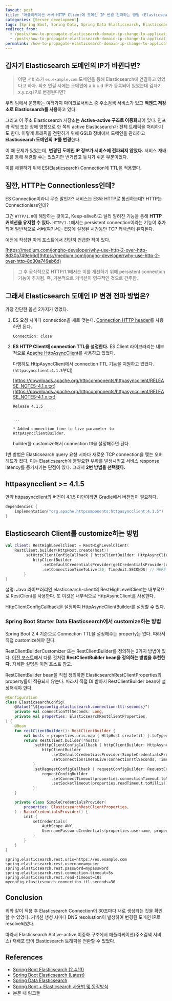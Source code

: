 ```yaml
---
layout: post
title: "애플리케이션 서버 HTTP Client에 도메인 IP 변경 전파하는 방법 (Elasticsearch)"
categories: [Server development]
tags: [Spring Boot, Spring Data, Spring Data Elasticsearch, Elasticsearch, HTTP, Network, Network TTL, DNS, GSLB]
redirect_from:
  - /posts/how-to-propagate-elasticsearch-domain-ip-change-to-application-http-client/
  - /posts/how-to-propagate-elasticsearch-domain-ip-change-to-application-http-client-elasticsearch/
permalink: /how-to-propagate-elasticsearch-domain-ip-change-to-application-http-client-elasticsearch/
---
```


## 갑자기 Elasticsearch 도메인의 IP가 바뀐다면?

> 어떤 서비스가 `es.example.com` 도메인을 통해 Elasticsearch에 연결하고 있었다고 하자. 최초 연결 시에는 도메인에 a.b.c.d IP가 등록되어 있었는데 갑자기 x.y.z.q IP로 변경된다면?

우리 팀에서 운영하는 여러가지 마이크로서비스 중 주소검색 서비스가 있고 **백엔드 저장소로 Elasticsearch를 사용**하고 있다.

그리고 이 주소 Elasticsearch 저장소는 **Active-active 구조로 이중화**되어 있다. 인프라 작업 또는 장애 영향으로 한 쪽의 active Elasticsearch가 전체 트래픽을 처리하기도 한다. 이렇게 트래픽을 전환하기 위해 GSLB 장비에서 도메인을 관리하고 **Elasticsearch 도메인의 IP를 변경**한다.

이 때 문제가 있었는데, **변경된 도메인 IP 정보가 서비스에 전파되지 않았다.** 서비스 재배포를 통해 해결할 수는 있었지만 번거롭고 놓치기 쉬운 부분이었다.

이를 해결하기 위해 ES(Elasticsearch) Connection에 TTL을 적용했다.

## 잠깐, HTTP는 Connectionless인데?

ES Connection이라니 무슨 말인가? 서비스는 ES와 HTTP로 통신하는데? HTTP는 Connectionless인데?

그건 `HTTP/1.0`에 해당하는 것이고, Keep-alive라고 널리 알려진 기능을 통해 **HTTP 커넥션을 유지할 수 있다.** `HTTP/1.1`에서는 persistent connection이라는 기능이 추가되어 일반적으로 서버(여기서는 ES)에 설정된 시간동안 TCP 커넥션이 유지된다.

예전에 작성한 아래 포스트에서 간단히 언급한 적이 있다.

[https://medium.com/jongho-developer/why-use-http-2-over-http-8d30a749eb6d](https://medium.com/jongho-developer/why-use-http-2-over-http-8d30a749eb6d)

> 그 후 공식적으로 HTTP/1.1에서는 이를 개선하기 위해 persistent connection 기능이 추가됨. 즉, 기본적으로 커넥션이 영구적인 것으로 간주함.

## 그래서 Elasticsearch 도메인 IP 변경 전파 방법은?

가장 간단한 옵션 2가지가 있었다.

1. ES 요청 시마다 connection을 새로 맺는다. [Connection HTTP header](https://developer.mozilla.org/ko/docs/Web/HTTP/Headers/Connection)를 사용하면 된다.
    ```
    Connection: close
    ```
    
2. **ES HTTP Client에 connection TTL을 설정한다.**
    ES Client 라이브러리는 내부적으로 [Apache HttpAsyncClient](https://hc.apache.org/httpcomponents-asyncclient-4.1.x/index.html)를 사용하고 있었다.
    
    다행히도 HttpAsyncClient에서 connection TTL 기능을 지원하고 있었다. (`httpasyncclient:4.1.5`부터)
    
    [https://downloads.apache.org/httpcomponents/httpasyncclient/RELEASE_NOTES-4.1.x.txt](https://downloads.apache.org/httpcomponents/httpasyncclient/RELEASE_NOTES-4.1.x.txt)
    
    ```
    Release 4.1.5
    -------------------
    
    ...
    
    * Added connection time to live parameter to HttpAsyncClientBuilder.
    ```
    
    builder를 customize해서 connection ttl을 설정해주면 된다.

1번 방법은 Elasticsearch query 요청 시마다 새로운 TCP connection을 맺는 오버헤드가 컸다. 이는 Elasticsearch에 불필요한 부하를 발생시키고 서비스 response latency를 증가시키는 단점이 있다. 그래서 **2번 방법을 선택했다.**

## httpasyncclient >= 4.1.5

만약 httpasyncclient의 버전이 4.1.5 미만이라면 Gradle에서 버전업이 필요하다.

```kotlin
dependencies {
    implementation("org.apache.httpcomponents:httpasyncclient:4.1.5")
}
```

## Elasticsearch Client를 customize하는 방법

```kotlin
val client: RestHighLevelClient = RestHighLevelClient(
    RestClient.builder(HttpHost.create(host))
        .setHttpClientConfigCallback { httpClientBuilder: HttpAsyncClientBuilder ->
            httpClientBuilder
                .setDefaultCredentialsProvider(getCredentialsProvider(user, password))
                .setConnectionTimeToLive(30, TimeUnit.SECONDS) // HERE!
        }
)
```

설명: Java 라이브러리인 elasticsearch-client의 RestHighLevelClient는 내부적으로 RestClient를 사용한다. 또 이것은 내부적으로 HttpAsyncClient를 사용한다.

HttpClientConfigCallback을 설정하여 HttpAsyncClientBuilder를 설정할 수 있다.

### Spring Boot Starter Data Elasticsearch에서 customize하는 방법

Spring Boot 2.4 기준으로 Connection TTL을 설정해주는 property는 없다. 따라서 직접 customize해야 한다.

RestClientBuilderCustomizer 또는 RestClientBuilder를 정의하는 2가지 방법이 있다. [이전 포스트]에서 다룬 것처럼 **RestClientBuilder bean을 정의하는 방법을 추천한다.** 자세한 설명은 이전 포스트 참고.

[이전 포스트]: https://hojongs.github.io/posts/spring-boot-elasticsearch-usage-and-mechanism/#restclientbuildercustomizer-vs-restclientbuilder

RestClientBuilder bean을 직접 정의하면 ElasticsearchRestClientProperties의 property들이 적용되지 않는다. 따라서 직접 DI 받아서 RestClientBuilder bean에 설정해줘야 한다.

```kotlin
@Configuration
class ElasticsearchConfig(
    @Value("\${myconfig.elasticsearch.connection-ttl-seconds}")
    private val connectionTtlSeconds: Long,
    private val properties: ElasticsearchRestClientProperties,
) {
    @Bean
    fun restClientBuilder(): RestClientBuilder {
        val hosts = properties.uris.map { HttpHost.create(it) }.toTypedArray()
        return RestClient.builder(*hosts)
            .setHttpClientConfigCallback { httpClientBuilder: HttpAsyncClientBuilder ->
                httpClientBuilder
                    .setDefaultCredentialsProvider(SimpleCredentialsProvider(properties))
                    .setConnectionTimeToLive(connectionTtlSeconds, TimeUnit.SECONDS)
            }
            .setRequestConfigCallback { requestConfigBuilder: RequestConfig.Builder ->
                requestConfigBuilder
                    .setConnectTimeout(properties.connectionTimeout.toMillis().toInt())
                    .setSocketTimeout(properties.readTimeout.toMillis().toInt())
            }
    }

    private class SimpleCredentialsProvider(
        properties: ElasticsearchRestClientProperties,
    ) : BasicCredentialsProvider() {
        init {
            setCredentials(
                AuthScope.ANY,
                UsernamePasswordCredentials(properties.username, properties.password)
            )
        }
    }
}
```

```properties
spring.elasticsearch.rest.uris=https://es.example.com
spring.elasticsearch.rest.username=myuser
spring.elasticsearch.rest.password=mypassword
spring.elasticsearch.rest.connection-timeout=5s
spring.elasticsearch.rest.read-timeout=10s
myconfig.elasticsearch.connection-ttl-seconds=30
```

## Conclusion

위와 같이 적용 후 Elasticsearch Connection이 30초마다 새로 생성되는 것을 확인할 수 있었다. 커넥션 생성 시마다 DNS resolustion이 발생하여 변경된 도메인 IP로 resolve되었다.

따라서 Elasticsearch Active-active 이중화 구조에서 애플리케이션(주소검색 서비스) 재배포 없이 Elasticsearch 트래픽을 전환할 수 있었다.

## References

- [Spring Boot Elasticsearch (2.4.13)](https://docs.spring.io/spring-boot/docs/2.4.13/reference/html/spring-boot-features.html#boot-features-elasticsearch)
- [Spring Boot Elasticsearch (Latest)](https://docs.spring.io/spring-boot/docs/current/reference/html/data.html#data.nosql.elasticsearch)
- [Spring Data Elasticsearch](https://docs.spring.io/spring-data/elasticsearch/docs/current/reference/html/#reference)
- [Spring Boot + Elasticsearch 사용법 및 동작방식](https://hojongs.github.io/posts/spring-boot-elasticsearch-usage-and-mechanism/#restclientbuildercustomizer-vs-restclientbuilder)
- 본문 내 링크들
